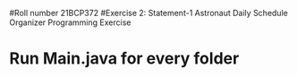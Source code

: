 #Roll number 21BCP372
#Exercise 2: Statement-1
Astronaut Daily Schedule Organizer Programming Exercise

# Run Main.java for every folder

